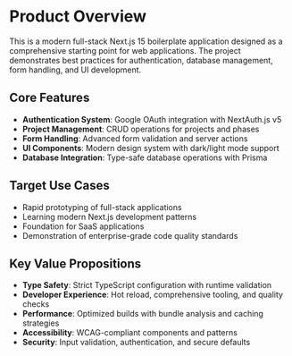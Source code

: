 # Product Overview

This is a modern full-stack Next.js 15 boilerplate application designed as a comprehensive starting point for web applications. The project demonstrates best practices for authentication, database management, form handling, and UI development.

## Core Features

- **Authentication System**: Google OAuth integration with NextAuth.js v5
- **Project Management**: CRUD operations for projects and phases
- **Form Handling**: Advanced form validation and server actions
- **UI Components**: Modern design system with dark/light mode support
- **Database Integration**: Type-safe database operations with Prisma

## Target Use Cases

- Rapid prototyping of full-stack applications
- Learning modern Next.js development patterns
- Foundation for SaaS applications
- Demonstration of enterprise-grade code quality standards

## Key Value Propositions

- **Type Safety**: Strict TypeScript configuration with runtime validation
- **Developer Experience**: Hot reload, comprehensive tooling, and quality checks
- **Performance**: Optimized builds with bundle analysis and caching strategies
- **Accessibility**: WCAG-compliant components and patterns
- **Security**: Input validation, authentication, and secure defaults
